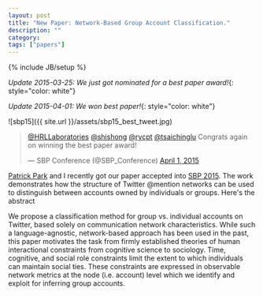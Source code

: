 ```yaml
---
layout: post
title: "New Paper: Network-Based Group Account Classification."
description: ""
category:
tags: ["papers"]
---
```

{% include JB/setup %}

*Update 2015-03-25: We just got nominated for a best paper award!*{: style="color: white"}

*Update 2015-04-01: We won best paper!*{: style="color: white"}

![sbp15]({{ site.url }}/assets/sbp15_best_tweet.jpg)

<blockquote class="twitter-tweet" lang="en"><p><a href="https://twitter.com/HRLLaboratories">@HRLLaboratories</a> <a href="https://twitter.com/shishong">@shishong</a> <a href="https://twitter.com/rycpt">@rycpt</a> <a href="https://twitter.com/tsaichinglu">@tsaichinglu</a> Congrats again on winning the best paper award!</p>&mdash; SBP Conference (@SBP_Conference) <a href="https://twitter.com/SBP_Conference/status/583384040390152192">April 1, 2015</a></blockquote>
<script async src="//platform.twitter.com/widgets.js" charset="utf-8"></script>

[Patrick Park](https://twitter.com/shishong) and I recently got our paper accepted into [SBP 2015](http://sbp-conference.org/). The work demonstrates how the structure of Twitter @mention networks can be used to distinguish between accounts owned by individuals or groups. Here's the abstract

We propose a classification method for group vs. individual accounts on Twitter, based solely on communication network characteristics. While such a language-agnostic, network-based approach has been used in the past, this paper motivates the task from firmly established theories of human interactional constraints from cognitive science to sociology. Time, cognitive, and social role constraints limit the extent to which individuals can maintain social ties. These constraints are expressed in observable network metrics at the node (i.e. account) level which we identify and exploit for inferring group accounts.
